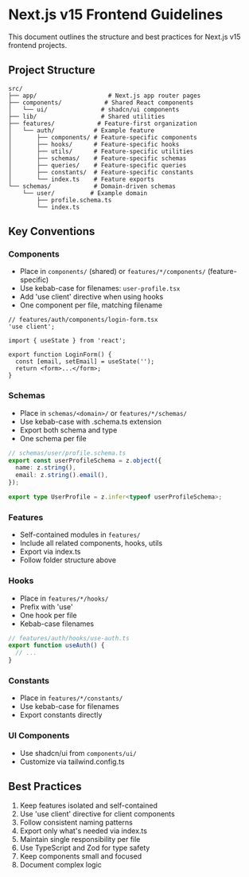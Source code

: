 # Next.js v15 Frontend Guidelines

This document outlines the structure and best practices for Next.js v15 frontend projects.

## Project Structure

```
src/
├── app/                    # Next.js app router pages
├── components/            # Shared React components
│   └── ui/               # shadcn/ui components
├── lib/                  # Shared utilities
├── features/            # Feature-first organization
│   └── auth/           # Example feature
│       ├── components/ # Feature-specific components
│       ├── hooks/      # Feature-specific hooks
│       ├── utils/      # Feature-specific utilities
│       ├── schemas/    # Feature-specific schemas
│       ├── queries/    # Feature-specific queries
│       ├── constants/  # Feature-specific constants
│       └── index.ts    # Feature exports
└── schemas/            # Domain-driven schemas
    └── user/          # Example domain
        ├── profile.schema.ts
        └── index.ts
```

## Key Conventions

### Components
- Place in `components/` (shared) or `features/*/components/` (feature-specific)
- Use kebab-case for filenames: `user-profile.tsx`
- Add 'use client' directive when using hooks
- One component per file, matching filename

```tsx
// features/auth/components/login-form.tsx
'use client';

import { useState } from 'react';

export function LoginForm() {
  const [email, setEmail] = useState('');
  return <form>...</form>;
}
```

### Schemas
- Place in `schemas/<domain>/` or `features/*/schemas/`
- Use kebab-case with .schema.ts extension
- Export both schema and type
- One schema per file

```ts
// schemas/user/profile.schema.ts
export const userProfileSchema = z.object({
  name: z.string(),
  email: z.string().email(),
});

export type UserProfile = z.infer<typeof userProfileSchema>;
```

### Features
- Self-contained modules in `features/`
- Include all related components, hooks, utils
- Export via index.ts
- Follow folder structure above

### Hooks
- Place in `features/*/hooks/`
- Prefix with 'use'
- One hook per file
- Kebab-case filenames

```ts
// features/auth/hooks/use-auth.ts
export function useAuth() {
  // ...
}
```

### Constants
- Place in `features/*/constants/`
- Use kebab-case for filenames
- Export constants directly

### UI Components
- Use shadcn/ui from `components/ui/`
- Customize via tailwind.config.ts

## Best Practices
1. Keep features isolated and self-contained
2. Use 'use client' directive for client components
3. Follow consistent naming patterns
4. Export only what's needed via index.ts
5. Maintain single responsibility per file
6. Use TypeScript and Zod for type safety
7. Keep components small and focused
8. Document complex logic
